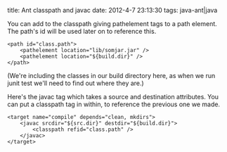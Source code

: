 title: Ant classpath and javac
date: 2012-4-7 23:13:30
tags: java-ant|java

You can add to the classpath giving pathelement tags to a path element. The path's id will be used later on to reference this.

	<path id="class.path">
		<pathelement location="lib/somjar.jar" />
		<pathelement location="${build.dir}" />		
	</path>

(We're including the classes in our build directory here, as when we run junit test we'll need to find out where they are.)

Here's the javac tag which takes a source and destination attributes. You can put a classpath tag in within, to reference the previous one we made.

	<target name="compile" depends="clean, mkdirs">
		<javac srcdir="${src.dir}" destdir="${build.dir}">
			<classpath refid="class.path" />
		</javac>
	</target>
